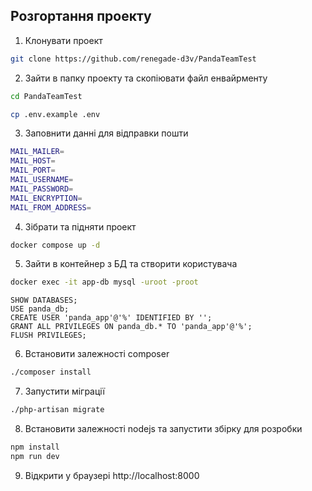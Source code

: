 ## Розгортання проекту
1. Клонувати проект
```bash
git clone https://github.com/renegade-d3v/PandaTeamTest
```
2. Зайти в папку проекту та скопіювати файл енвайрменту
```bash
cd PandaTeamTest
```
```bash
cp .env.example .env
```
3. Заповнити данні для відправки пошти
```bash
MAIL_MAILER=
MAIL_HOST=
MAIL_PORT=
MAIL_USERNAME=
MAIL_PASSWORD=
MAIL_ENCRYPTION=
MAIL_FROM_ADDRESS=
```
4. Зібрати та підняти проект
```bash
docker compose up -d
```
5. Зайти в контейнер з БД та створити користувача
```bash
docker exec -it app-db mysql -uroot -proot
```
```mysql
SHOW DATABASES;
USE panda_db;
CREATE USER 'panda_app'@'%' IDENTIFIED BY '';
GRANT ALL PRIVILEGES ON panda_db.* TO 'panda_app'@'%';
FLUSH PRIVILEGES;
```
6. Встановити залежності composer
```bash
./composer install
```
7. Запустити міграції
```bash
./php-artisan migrate
```
8. Встановити залежності nodejs та запустити збірку для розробки
```bash
npm install
npm run dev
```
9. Відкрити у браузері
http://localhost:8000
